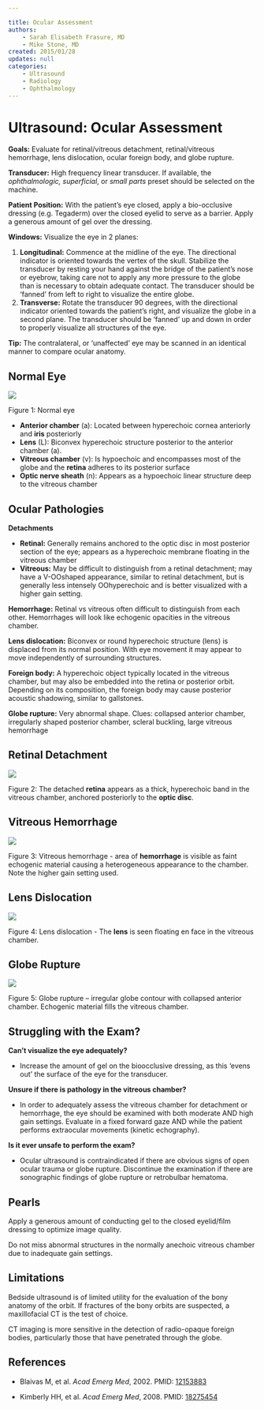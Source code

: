 ```yaml
---

title: Ocular Assessment
authors:
    - Sarah Elisabeth Frasure, MD
    - Mike Stone, MD
created: 2015/01/28
updates: null
categories:
    - Ultrasound
    - Radiology
    - Ophthalmology
---
```


# Ultrasound: Ocular Assessment

**Goals:** Evaluate for retinal/vitreous detachment, retinal/vitreous hemorrhage, lens dislocation, ocular foreign body, and globe rupture.

**Transducer:** High frequency linear transducer. If available, the _ophthalmologic, superficial_, or _small parts_ preset should be selected on the machine.

**Patient Position:** With the patient’s eye closed, apply a bio-occlusive dressing (e.g. Tegaderm) over the closed eyelid to serve as a barrier. Apply a generous amount of gel over the dressing.

**Windows:** Visualize the eye in 2 planes:

1. **Longitudinal:** Commence at the midline of the eye. The directional indicator is oriented towards the vertex of the skull. Stabilize the transducer by resting your hand against the bridge of the patient’s nose or eyebrow, taking care not to apply any more pressure to the globe than is necessary to obtain adequate contact. The transducer should be ‘fanned’ from left to right to visualize the entire globe.
2. **Transverse:** Rotate the transducer 90 degrees, with the directional indicator oriented towards the patient’s right, and visualize the globe in a second plane. The transducer should be ‘fanned’ up and down in order to properly visualize all structures of the eye.

**Tip:** The contralateral, or ‘unaffected’ eye may be scanned in an identical manner to compare ocular anatomy.

## Normal Eye

![](image-1.png)

Figure 1: Normal eye

- **Anterior chamber** (a): Located between hyperechoic cornea anteriorly and **iris** posteriorly
- **Lens** (L): Biconvex hyperechoic structure posterior to the anterior chamber (a).
- **Vitreous chamber** (v): Is hypoechoic and encompasses most of the globe and the **retina** adheres to its posterior surface
- **Optic nerve sheath** (n): Appears as a hypoechoic linear structure deep to the vitreous chamber

## Ocular Pathologies

**Detachments**

- **Retinal:** Generally remains anchored to the optic disc in most posterior section of the eye; appears as a hyperechoic membrane floating in the vitreous chamber
- **Vitreous:** May be difficult to distinguish from a retinal detachment; may have a V-OOshaped appearance, similar to retinal detachment, but is generally less intensely OOhyperechoic and is better visualized with a higher gain setting.

**Hemorrhage:** Retinal vs vitreous often difficult to distinguish from each other. Hemorrhages will look like echogenic opacities in the vitreous chamber.

**Lens dislocation:** Biconvex or round hyperechoic structure (lens) is displaced from its normal position. With eye movement it may appear to move independently of surrounding structures.

**Foreign body:** A hyperechoic object typically located in the vitreous chamber, but may also be embedded into the retina or posterior orbit. Depending on its composition, the foreign body may cause posterior acoustic shadowing, similar to gallstones.

**Globe rupture:** Very abnormal shape. Clues: collapsed anterior chamber, irregularly shaped posterior chamber, scleral buckling, large vitreous hemorrhage

## Retinal Detachment

![](image-2.png)

Figure 2: The detached **retina** appears as a thick, hyperechoic band in the vitreous chamber, anchored posteriorly to the **optic disc**.

## Vitreous Hemorrhage

![](image-3.png)

Figure 3: Vitreous hemorrhage - area of **hemorrhage** is visible as faint echogenic material causing a heterogeneous appearance to the chamber. Note the higher gain setting used.

## Lens Dislocation

![](image-4.png)

Figure 4: Lens dislocation - The **lens** is seen floating en face in the vitreous chamber.

## Globe Rupture

![](image-5.png)

Figure 5: Globe rupture – irregular globe contour with collapsed anterior chamber. Echogenic material fills the vitreous chamber.

## Struggling with the Exam?

**Can’t visualize the eye adequately?**

- Increase the amount of gel on the bioocclusive dressing, as this ‘evens out’ the surface of the eye for the transducer.

**Unsure if there is pathology in the vitreous chamber?**

- In order to adequately assess the vitreous chamber for detachment or hemorrhage, the eye should be examined with both moderate AND high gain settings. Evaluate in a fixed forward gaze AND while the patient performs extraocular movements (kinetic echography).

**Is it ever unsafe to perform the exam?**

- Ocular ultrasound is contraindicated if there are obvious signs of open ocular trauma or globe rupture. Discontinue the examination if there are sonographic findings of globe rupture or retrobulbar hematoma.

## Pearls

Apply a generous amount of conducting gel to the closed eyelid/film dressing to optimize image quality.

Do not miss abnormal structures in the normally anechoic vitreous chamber due to inadequate gain settings.

## Limitations

Bedside ultrasound is of limited utility for the evaluation of the bony anatomy of the orbit. If fractures of the bony orbits are suspected, a maxillofacial CT is the test of choice.

CT imaging is more sensitive in the detection of radio-opaque foreign bodies, particularly those that have penetrated through the globe.

## References

- Blaivas M, et al. _Acad Emerg Med_, 2002. PMID: [12153883](http://www.ncbi.nlm.nih.gov/pubmed/?term=12153883)

- Kimberly HH, et al. _Acad Emerg Med_, 2008. PMID: [18275454](http://www.ncbi.nlm.nih.gov/pubmed/18275454)
